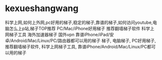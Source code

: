 # kexueshangwang
科学上网,如何上外网,pc好用的梯子,稳定的梯子,靠谱的梯子,如何访问youtube,电脑怎么上p站,梯子TOP推荐 PC/Mac/iPhone好用梯子 推荐翻墙梯子软件 科学上网梯子工具 海外加速器梯子 国外vpn 靠谱iPhone/iPad/安卓/Android/Mac/Linux/PC/路由器都可以用的梯子 梯子, 电脑梯子, PC好用梯子, 推荐翻墙梯子软件, 科学上网梯子工具, 靠谱iPhone/Android/Mac/Linux/PC都可以用的梯子
